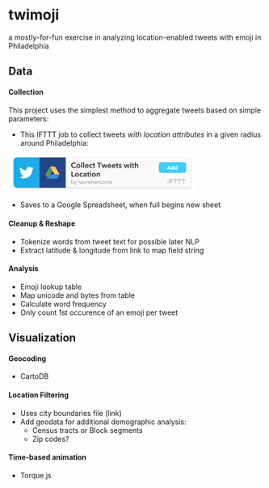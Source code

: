 # twimoji
a mostly-for-fun exercise in analyzing location-enabled tweets with emoji in Philadelphia

## Data
#### Collection
This project uses the simplest method to aggregate tweets based on simple parameters:
- This IFTTT job to collect tweets _with location attributes_ in a given radius around Philadelphia:

<a href="https://ifttt.com/view_embed_recipe/305098-collect-tweets-with-location" target = "_blank" class="embed_recipe embed_recipe-l_28" id= "embed_recipe-305098"><img src= '/web/images/ifttt.png' alt="IFTTT Recipe: Collect Tweets with Location connects twitter to google-drive" width="370px" style="max-width:100%"/></a>
- Saves to a Google Spreadsheet, when full begins new sheet

#### Cleanup & Reshape
- Tokenize words from tweet text for possible later NLP
- Extract latitude & longitude from link to map field string

#### Analysis
- Emoji lookup table
- Map unicode and bytes from table
- Calculate word frequency
- Only count 1st occurence of an emoji per tweet

## Visualization
#### Geocoding
- CartoDB

#### Location Filtering
- Uses city boundaries file (link)
- Add geodata for additional demographic analysis:
  - Census tracts or Block segments
  - Zip codes?

#### Time-based animation
- Torque.js


